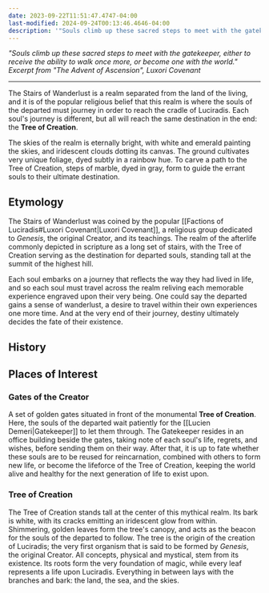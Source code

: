```yaml
---
date: 2023-09-22T11:51:47.4747-04:00
last-modified: 2024-09-24T00:13:46.4646-04:00
description: '"Souls climb up these sacred steps to meet with the gatekeeper, either to receive the ability to walk once more, or become one with the world."*'
---
```

*"Souls climb up these sacred steps to meet with the gatekeeper, either to receive the ability to walk once more, or become one with the world."*  
*Excerpt from "The Advent of Ascension", Luxori Covenant*

---
The Stairs of Wanderlust is a realm separated from the land of the living, and it is of the popular religious belief that this realm is where the souls of the departed must journey in order to reach the cradle of Luciradis. Each soul's journey is different, but all will reach the same destination in the end: the **Tree of Creation**.

The skies of the realm is eternally bright, with white and emerald painting the skies, and iridescent clouds dotting its canvas. The ground cultivates very unique foliage, dyed subtly in a rainbow hue. To carve a path to the Tree of Creation, steps of marble, dyed in gray, form to guide the errant souls to their ultimate destination.

## Etymology

The Stairs of Wanderlust was coined by the popular [[Factions of Luciradis#Luxori Covenant|Luxori Covenant]], a religious group dedicated to *Genesis*, the original Creator, and its teachings. The realm of the afterlife commonly depicted in scripture as a long set of stairs, with the Tree of Creation serving as the destination for departed souls, standing tall at the summit of the highest hill.

Each soul embarks on a journey that reflects the way they had lived in life, and so each soul must travel across the realm reliving each memorable experience engraved upon their very being. One could say the departed gains a sense of wanderlust, a desire to travel within their own experiences one more time. And at the very end of their journey, destiny ultimately decides the fate of their existence.

## History

## Places of Interest

### Gates of the Creator

A set of golden gates situated in front of the monumental **Tree of Creation**. Here, the souls of the departed wait patiently for the [[Lucien Demeri|Gatekeeper]] to let them through. The Gatekeeper resides in an office building beside the gates, taking note of each soul's life, regrets, and wishes, before sending them on their way. After that, it is up to fate whether these souls are to be reused for reincarnation, combined with others to form new life, or become the lifeforce of the Tree of Creation, keeping the world alive and healthy for the next generation of life to exist upon.

### Tree of Creation

The Tree of Creation stands tall at the center of this mythical realm. Its bark is white, with its cracks emitting an iridescent glow from within. Shimmering, golden leaves form the tree's canopy, and acts as the beacon for the souls of the departed to follow. The tree is the origin of the creation of Luciradis; the very first organism that is said to be formed by *Genesis*, the original Creator. All concepts, physical and mystical, stem from its existence. Its roots form the very foundation of magic, while every leaf represents a life upon Luciradis. Everything in between lays with the branches and bark: the land, the sea, and the skies.